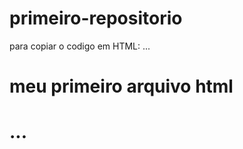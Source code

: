 # primeiro-repositorio

para copiar o codigo em HTML:
...
<html>
  <h1> meu primeiro arquivo html <h1>
</html>
...
